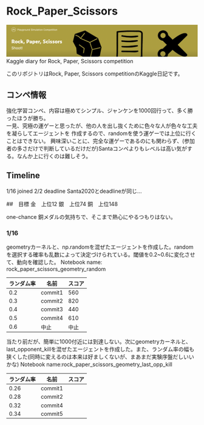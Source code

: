 # Rock_Paper_Scissors
<img src="figure/titlefigure.png">
Kaggle diary for Rock, Paper, Scissors competition

このリポジトリはRock, Paper, Scissors competitionのKaggle日記です。

## コンペ情報
強化学習コンペ、内容は極めてシンプル、ジャンケンを1000回行って、多く勝ったほうが勝ち。<br>
一見、究極の運ゲーと思ったが、他の人を出し抜くために色々な人が色々な工夫を凝らしてエージェントを
作成するので、randomを使う運ゲーでは上位に行くことはできない。
興味深いことに、完全な運ゲーであるのにも関わらず、(参加者の多さだけで判断しているだけだが)Santaコンペよりもレベルは高い気がする。なんか上に行くのは難しそう。

## Timeline
1/16 joined
2/2  deadline
Santa2020とdeadlineが同じ...

##　目標
金　上位12
銀　上位74
銅　上位148

one-chance 銅メダルの気持ちで、そこまで熱心にやるつもりはない。

### 1/16
geometryカーネルと、np.randomを混ぜたエージェントを作成した。randomを選択する確率も乱数によって決定づけられている。閾値を0.2~0.6に変化させて、動向を確認した。
Notebook name: rock_paper_scissors_geometry_random

| ランダム率 | 名前 | スコア |
|----|----|----|
|0.2|commit1|560|
|0.3|commit2|820|
|0.4|commit3|440|
|0.5|commit4|610|
|0.6|中止|中止|

当たり前だが、簡単に1000付近には到達しない。次にgeometryカーネルと、last_opponent_killを混ぜたエージェントを作成した。また、ランダム率の幅も狭くした(同時に変えるのは本来は好ましくないが、まあまだ実験序盤だしいいかな)
Notebook name:rock_paper_scissors_geometry_last_opp_kill

| ランダム率 | 名前 | スコア |
|----|----|----|
|0.26|commit1||
|0.28|commit2||
|0.32|commit4||
|0.34|commit5||